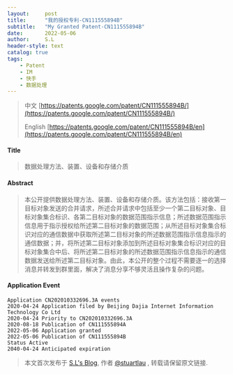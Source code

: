 ```yaml
---
layout:     post
title:      "我的授权专利-CN111555894B"
subtitle:   "My Granted Patent-CN111555894B"
date:       2022-05-06
author:     S.L
header-style: text
catalog: true
tags:
    - Patent
    - IM
    - 快手
    - 数据处理
---
```

> 中文 [https://patents.google.com/patent/CN111555894B/](https://patents.google.com/patent/CN111555894B/)
>
> English [https://patents.google.com/patent/CN111555894B/en](https://patents.google.com/patent/CN111555894B/en)

#### Title
> 数据处理方法、装置、设备和存储介质






#### Abstract
> 本公开提供数据处理方法、装置、设备和存储介质。该方法包括：接收第一目标对象发送的合并请求，所述合并请求中包括至少一个第二目标对象、目标对象集合标识、各第二目标对象的数据范围指示信息；所述数据范围指示信息用于指示授权给所述第二目标对象的数据范围；从所述目标对象集合标识对应的通信数据中获取所述第二目标对象的所述数据范围指示信息指示的通信数据；并，将所述第二目标对象添加到所述目标对象集合标识对应的目标对象集合中后、将所述第二目标对象的所述数据范围指示信息指示的通信数据发送给所述第二目标对象。由此，本公开的整个过程不需要逐一的选择消息并转发到群里面，解决了消息分享不够灵活且操作复杂的问题。






#### Application Event
```
Application CN202010332696.3A events 
2020-04-24 Application filed by Beijing Dajia Internet Information Technology Co Ltd
2020-04-24 Priority to CN202010332696.3A
2020-08-18 Publication of CN111555894A
2022-05-06 Application granted
2022-05-06 Publication of CN111555894B
Status Active
2040-04-24 Anticipated expiration
```
> 本文首次发布于 [S.L's Blog](http://elsef.com), 作者 [@stuartlau](http://github.com/stuartlau) ,
转载请保留原文链接.
